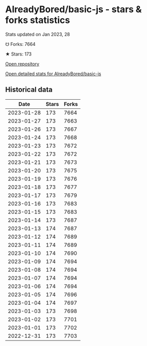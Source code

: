 # AlreadyBored/basic-js - stars & forks statistics

Stats updated on Jan 2023, 28

☋ Forks: 7664

★ Stars: 173

[Open repository](https://github.com/AlreadyBored/basic-js)

[Open detailed stats for AlreadyBored/basic-js](https://reviewgithub.com/rep/AlreadyBored/basic-js)

## Historical data
| Date | Stars | Forks |
|------|-------|-------|
| 2023-01-28 | 173 | 7664 | 
| 2023-01-27 | 173 | 7663 | 
| 2023-01-26 | 173 | 7667 | 
| 2023-01-24 | 173 | 7668 | 
| 2023-01-23 | 173 | 7672 | 
| 2023-01-22 | 173 | 7672 | 
| 2023-01-21 | 173 | 7673 | 
| 2023-01-20 | 173 | 7675 | 
| 2023-01-19 | 173 | 7676 | 
| 2023-01-18 | 173 | 7677 | 
| 2023-01-17 | 173 | 7679 | 
| 2023-01-16 | 173 | 7683 | 
| 2023-01-15 | 173 | 7683 | 
| 2023-01-14 | 173 | 7687 | 
| 2023-01-13 | 174 | 7687 | 
| 2023-01-12 | 174 | 7689 | 
| 2023-01-11 | 174 | 7689 | 
| 2023-01-10 | 174 | 7690 | 
| 2023-01-09 | 174 | 7694 | 
| 2023-01-08 | 174 | 7694 | 
| 2023-01-07 | 174 | 7694 | 
| 2023-01-06 | 174 | 7694 | 
| 2023-01-05 | 174 | 7696 | 
| 2023-01-04 | 174 | 7697 | 
| 2023-01-03 | 173 | 7698 | 
| 2023-01-02 | 173 | 7701 | 
| 2023-01-01 | 173 | 7702 | 
| 2022-12-31 | 173 | 7703 | 


